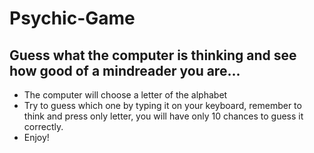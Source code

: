 # Psychic-Game
## Guess what the computer is thinking and see how good of a mindreader you are...
* The computer will choose a letter of the alphabet
* Try to guess which one by typing it on your keyboard, remember to think and press only letter, you will have only 10 chances to guess it correctly.
* Enjoy!
